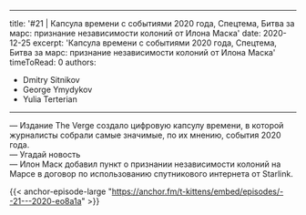 
---
title: '#21 | Капсула времени с событиями 2020 года, Спецтема, Битва за марс: признание независимости колоний от Илона Маска'
date: 2020-12-25
excerpt: 'Капсула времени с событиями 2020 года, Спецтема, Битва за марс: признание независимости колоний от Илона Маска'
timeToRead: 0
authors:
  - Dmitry Sitnikov
  - George Ymydykov
  - Yulia Terterian
---

— Издание The Verge создало цифровую капсулу времени, в которой журналисты собрали самые значимые, по их мнению, события 2020 года.<br/>
— Угадай новость<br/>
— Илон Маск добавил пункт о признании независимости колоний на Марсе в договор по использованию спутникового интернета от Starlink. 

{{< anchor-episode-large "https://anchor.fm/t-kittens/embed/episodes/--21---2020-eo8a1a" >}}
